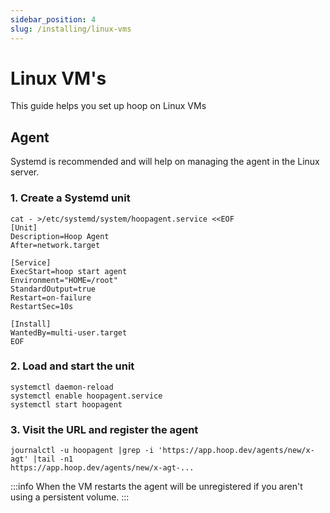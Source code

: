 ```yaml
---
sidebar_position: 4
slug: /installing/linux-vms
---
```


# Linux VM's

This guide helps you set up hoop on Linux VMs

## Agent

Systemd is recommended and will help on managing the agent in the Linux server.

### 1. Create a Systemd unit

```shell
cat - >/etc/systemd/system/hoopagent.service <<EOF
[Unit]
Description=Hoop Agent
After=network.target

[Service]
ExecStart=hoop start agent
Environment="HOME=/root"
StandardOutput=true
Restart=on-failure
RestartSec=10s

[Install]
WantedBy=multi-user.target
EOF
```

### 2. Load and start the unit

```shell
systemctl daemon-reload
systemctl enable hoopagent.service
systemctl start hoopagent
```

### 3. Visit the URL and register the agent

```shell
journalctl -u hoopagent |grep -i 'https://app.hoop.dev/agents/new/x-agt' |tail -n1
https://app.hoop.dev/agents/new/x-agt-...
```

:::info
When the VM restarts the agent will be unregistered if you aren't using a persistent volume.
:::